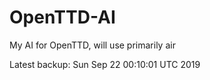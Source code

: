 # OpenTTD-AI
My AI for OpenTTD, will use primarily air

Latest backup: Sun Sep 22 00:10:01 UTC 2019
